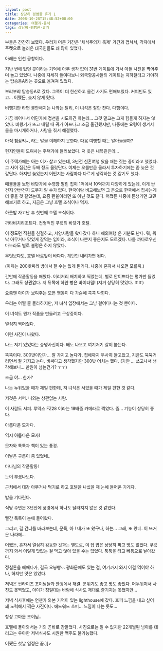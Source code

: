 ```yaml
---
layout: post
title: 상당히 평범한 휴가 1
date: 2008-10-28T15:48:52+00:00
categories: 여행과-음식
tags: 상당히-평범한-휴가
---
```

부들은 간간히 보였다. 우리가 머문 기간은 '채식주의자 축제' 기간과 겹쳐서, 각지에서 푸켓으로 놀러온 태국인들도 꽤 많이 있었다.

아래는 인천 공항이다.



지난 번에 탔던 곳이라는 기억에 아무 생각 없이 31번 게이트에 가서 아들 사진을 찍어주며 놀고 있었다. 나중에 자세히 들여다보니 외국항공사들의 게이트는 지하철타고 가야하는 탑승동A라는 곳으로 옮겨져 있었다.

부랴부랴 탑승동A로 갔다. 그쪽이 더 한산하고 물건 사기도 편해보였다. 커피빈도 있고... 어쨌든, 늦지 않게 탔다.



비행기만 타면 불안해지는 나와는 달리, 이 녀석은 잘만 잔다. 다행이다.



가끔 깨어나서 어딘가에 접선을 시도하긴 하는데... 그것 말고는 크게 힘들게 하지는 않았다. 비행기가 뜨고 내릴 때 귀가 아프다고 조금 울긴했지만, 나중에는 요령이 생겨서 물을 마시게하거나, 사탕을 줘서 해결했다.

아직 침삼켜~, 라는 말을 이해하지 못한다. 다음 여행할 때는 알아들을까?



현지인들이 모여사는 주택가에 들러보았다. 저 옷은 내복같은데...

이 주택가에는 아는 이가 살고 있는데, 3년전 신혼여행 왔을 때는 짓는 중이라고 했었다. 그 사이 집값은 두배 정도 올랐단다. 이제는 오를만큼 올라서 투자하기에는 좀 늦은 것 같단다. 하지만 늦었는지 어떤지는 사람마다 다르게 생각하는 것 같기도 했다.

매물들을 보면 바닷가에 수영장 딸린 집이 1억에서 10억까지 다양하게 있는데, 이게 싼건지 안싼건지 도무지 알 수가 없다. 한국이랑 비교해보면 그 돈으로 한국에서 집사는게 더 좋을 것 같았는데, 요즘 환율이라면 또 아닌 것도 같다. 어쨌든 나중에 돈생기면 고민해보기로 하고, 지금은 그냥 호텔 조식이나 먹자.



하룻밤 자고난 후 첫번째 호텔 조식이다.



까타비치리조트다. 전형적인 푸켓의 바닷가 호텔.

이 정도면 직원들 친절하고, 서양사람들 왔다갔다 하니 해외여행 온 기분도 난다. 뭐, 워낙 아무거나 맛있게 잘먹는 입이라, 조식이 나쁜지 좋은지도 모르겠다. 나름 까다로우신 마누라도 별로 불평은 하지 않았다.

무엇보다도, 호텔 바로앞이 바다다. 계단만 내려가면 된다.

(이제는 200밧짜리 방에서 잘 수는 없게 된거다. 나중에 혼자서 나오면 모를까.)


간만에 작품활동을 해봤다. 이리저리 배치하고 찍었는데, 별로 안이쁘다는 평가만 들었다. 그래도 상관없다. 저 뒤쪽에 하얀 병은 바이타밀! (저거 상당히 맛있다. ㅎㅎ)



요즘엔 아이가 보여주는 모든 행동이 다 가슴에 콕콕 박힌다.

우리는 어쩔 줄 몰라하지만, 저 녀석 입장에서는 그냥 걸어다니는 것 뿐이다.



이 녀석도 뭔가 작품을 만들려고 구상중이다.



열심히 찍어줬다.



이런 사진이 나왔다.






나도 저기 있었다는 증명사진이다. 배도 나오고 여기저기 살이 붙는다.



뚝뚝이다. 300밧이던가... 잘 가지고 놀다가, 집에까지 무사히 들고왔고, 지금도 뚝뚝거리면서 잘 가지고 논다. 비싸다고 생각했지만 300밧 어치는 했다. (가만 ... 쓰고나서 생각해보니... 만원이 넘는건가? ㅜㅜ)



조금 야... 한가?

나는 누워있을 때가 제일 편한데, 저 녀석은 서있을 때가 제일 편한 것 같다.



저것은 서퍼. 나와는 상관없는 사람.



이 사람도 서퍼. 루믹스 FZ28 이라는 18배줌 카메라로 찍었다. 줌... 기능이 상당히 좋다.


아름다운 모자다.


역시 아름다운 모자!


모자와 툭툭과 책이 있는 풍경.


이날은 구름이 좀 있었네..


마나님의 작품활동!


눈이 부셨나보다.


근처에서 대강 아무거나 먹기로 하고 호텔을 나섰을 때 눈에 들어온 가게다.



밥을 기다린다.

식당 주변은 3년전에 풍경에서 하나도 달라지지 않은 것 같았다.



빨간 툭툭이 눈에 들어왔다.



그리고, 길 건너를 바라보는데, 문득, 아 ! 내가 또 왔구나, 하는... 그래, 또 왔네. 이 뜨거운 나라에...

어쨌든, 혼자서 열심히 감동한 것과는 별도로, 이 집 밥은 상당히 짜고 맛도 없었다. 푸켓까지 와서 이렇게 맛없는 걸 먹고 앉아 있을 수는 없었다. 툭툭을 타고 빠통으로 날아갔다.



정실론을 헤매다가, 결국 오봉빵~.
광화문에도 있는 걸, 여기까지 와서 이걸 먹어야 하나, 하지만 맛은 있었다.

저녁은 썬라이즈 조이님들과 깐앵에서 해결. 분위기도 좋고 맛도 좋았다. 어두워져서 사진도 못찍었고, 아이가 칭얼대는 바람에 식사도 제대로 즐기지는 못했지만...



저녁 식사후에는 언젠가 와본 기억이 있는 lighthouse에 갔다. 호퍼 느낌을 내고 싶어 꽤 노력해서 찍은 사진이다. 에드워드 호퍼... 느낌이 나는 듯도...


항상 고마운 조이님..

호텔에 돌아와서는 거의 곧바로 잠들었다. 사진으로는 알 수 없지만 22개월된 남아를 데리고는 우아한 저녁식사도 시원한 맥주도 불가능했다.

어쨌든 첫날 일정은 끝.]]>
